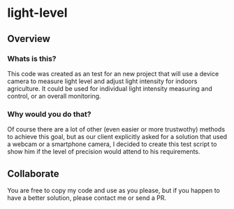 # light-level

## Overview

### Whats is this?
This code was created as an test for an new project that will use a device camera to measure light level and adjust light intensity for indoors agriculture. 
It could be used for individual light intensity measuring and control, or an overall monitoring.

### Why would you do that?
Of course there are a lot of other (even easier or more trustwothy) methods to achieve this goal, but as our client explicitly asked for a solution that used a webcam or a smartphone camera, I decided to create this test script to show him if the level of precision would attend to his requirements.

## Collaborate
You are free to copy my code and use as you please, but if you happen to have a better solution, please contact me or send a PR.

